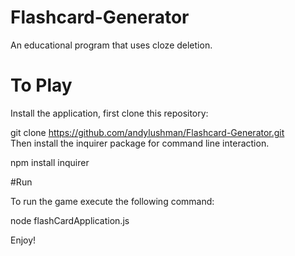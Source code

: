 # Flashcard-Generator
An educational program that uses cloze deletion.

# To Play
Install the application, first clone this repository:

git clone https://github.com/andylushman/Flashcard-Generator.git  
Then install the inquirer package for command line interaction.  

npm install inquirer  

#Run  

To run the game execute the following command:  

node flashCardApplication.js  

Enjoy!
